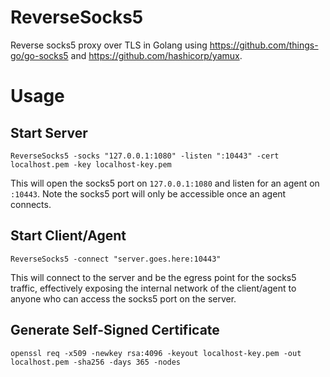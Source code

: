 # ReverseSocks5
Reverse socks5 proxy over TLS in Golang using https://github.com/things-go/go-socks5 and https://github.com/hashicorp/yamux.

# Usage

## Start Server
```
ReverseSocks5 -socks "127.0.0.1:1080" -listen ":10443" -cert localhost.pem -key localhost-key.pem
```
This will open the socks5 port on `127.0.0.1:1080` and listen for an agent on `:10443`. Note the socks5 port will only be accessible once an agent connects.

## Start Client/Agent
```
ReverseSocks5 -connect "server.goes.here:10443"
```
This will connect to the server and be the egress point for the socks5 traffic, effectively exposing the internal network of the client/agent to anyone who can access the socks5 port on the server.

## Generate Self-Signed Certificate
```
openssl req -x509 -newkey rsa:4096 -keyout localhost-key.pem -out localhost.pem -sha256 -days 365 -nodes
```

